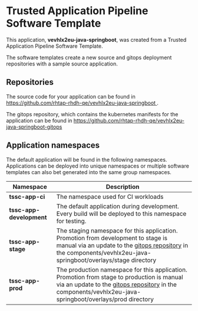 # Trusted Application Pipeline Software Template

This application, **vevhlx2eu-java-springboot**, was created from a Trusted Application Pipeline Software Template.

The software templates create a new source and gitops deployment repositories with a sample source application. 

## Repositories

The source code for your application can be found in [https://github.com/rhtap-rhdh-qe/vevhlx2eu-java-springboot ](https://github.com/rhtap-rhdh-qe/vevhlx2eu-java-springboot ).
 
The gitops repository, which contains the kubernetes manifests for the application can be found in 
[https://github.com/rhtap-rhdh-qe/vevhlx2eu-java-springboot-gitops ](https://github.com/rhtap-rhdh-qe/vevhlx2eu-java-springboot-gitops ) 

## Application namespaces 

The default application will be found in the following namespaces. Applications can be deployed into unique namespaces or multiple software templates can also bet generated into the same group namespaces.  

|  Namespace   |  Description   |  
| -------- | -------- |
| **tssc-app-ci** | The namespace used for CI workloads |
| **tssc-app-development** | The default application during development. Every build will be deployed to this namespace for testing. |
| **tssc-app-stage** | The staging namespace for this application. Promotion from development to stage is manual via an update to the [gitops repository](https://github.com/rhtap-rhdh-qe/vevhlx2eu-java-springboot-gitops ) in the components/vevhlx2eu-java-springboot/overlays/stage directory |
| **tssc-app-prod** | The production namespace for this application. Promotion from stage to production is manual via an update to the [gitops repository](https://github.com/rhtap-rhdh-qe/vevhlx2eu-java-springboot-gitops ) in the components/vevhlx2eu-java-springboot/overlays/prod directory |